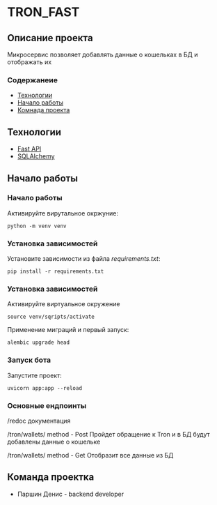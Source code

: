 # TRON_FAST
## Описание проекта
Микросервис позволяет добавлять данные о кошельках в БД и отображать их
### Содержанеие

- [Технологии](#tech)
- [Начало работы](#begining)
- [Комнада проекта](#team)

## <a name="tech">Технологии</a>

- [Fast API](https://fastapi.tiangolo.com/)
- [SQLAlchemy](https://www.sqlalchemy.org/)

## <a name="begining">Начало работы</a>

### Начало работы

Активируйте вирутальное окржуние:

```
python -m venv venv
```

### Установка зависимостей

Установите зависимости из файла *requirements.txt*:

```
pip install -r requirements.txt
```


### Установка зависимостей

Активируйте виртуальное окружение

```
source venv/sqripts/activate
```

Применение миграций и первый запуск:

```
alembic upgrade head
```

### Запуск бота

Запустите проект:

```
uvicorn app:app --reload
```

### Основные ендпоинты

/redoc
документация

/tron/wallets/
method - Post
Пройдет обращение к Tron и в БД будут добавлены данные о кошельке

/tron/wallets/
method - Get
Отобразит все данные из БД


## <a name="team">Команда проектка</a>

- Паршин Денис - backend developer
